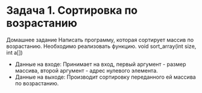 # Задача 1. Сортировка по возрастанию
Домашнее задание
  Написать программу, которая сортирует массив по возрастанию. Необходимо реализовать функцию.
  void sort_array(int size, int a[])
  * Данные на входе: Принимает на вход, первый аргумент - размер массива, второй аргумент - адрес нулевого 
элемента.
  * Данные на выходе: Производит сортировку переданного ей массива по возрастанию. 
